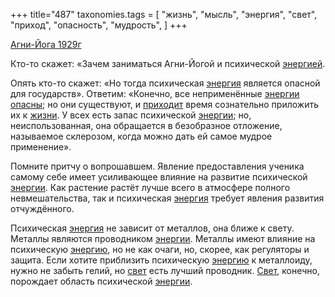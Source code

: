 +++
title="487"
taxonomies.tags = [
 "жизнь",
 "мысль",
 "энергия",
 "свет",
 "приход",
 "опасность",
 "мудрость",
]
+++

[Агни-Йога 1929г](/agni/1929)

Кто-то скажет: «Зачем заниматься Агни-Йогой и психической [энергией](/tags/энергия).   

Опять кто-то скажет: «Но тогда психическая [энергия](/tags/энергия) является опасной для государств». Ответим: «Конечно, все неприменённые [энергии](/tags/энергия) [опасны](/tags/опасность); но они существуют, и [приходит](/tags/приход) время сознательно приложить их к [жизни](/tags/жизнь). У всех есть запас психической [энергии](/tags/энергия); но, неиспользованная, она обращается в безобразное отложение, называемое склерозом, когда можно дать ей самое мудрое применение».   

Помните притчу о вопрошавшем. Явление предоставления ученика самому себе имеет усиливающее влияние на развитие психической [энергии](/tags/энергия). Как растение растёт лучше всего в атмосфере полного невмешательства, так и психическая [энергия](/tags/энергия) требует явления развития отчуждённого.   

Психическая [энергия](/tags/энергия) не зависит от металлов, она ближе к свету. Металлы являются проводником [энергии](/tags/энергия). Металлы имеют влияние на психическую [энергию](/tags/энергия), но не как очаги, но, скорее, как регуляторы и защита. Если хотите приблизить психическую [энергию](/tags/энергия) к металлоиду, нужно не забыть гелий, но [свет](/tags/свет) есть лучший проводник. [Свет](/tags/свет), конечно, порождает область психической [энергии](/tags/энергия).